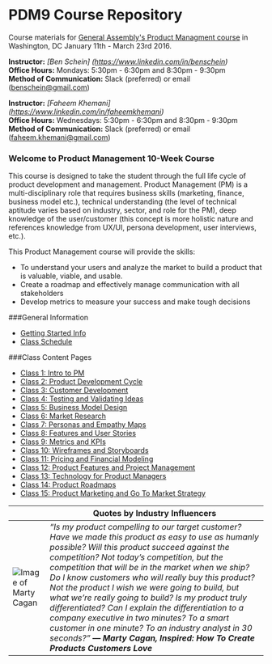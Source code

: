 # PDM9 Course Repository

Course materials for [General Assembly's Product Managment course](https://generalassemb.ly/education/product-management/washington-dc) in Washington, DC January 11th - March 23rd 2016.

**Instructor:** 
_[Ben Schein] (https://www.linkedin.com/in/benschein)_<br>
**Office Hours:** Mondays: 5:30pm - 6:30pm and 8:30pm - 9:30pm <br>
**Method of Communication:** Slack (preferred) or email (benschein@gmail.com)

**Instructor:** 
_[Faheem Khemani] (https://www.linkedin.com/in/faheemkhemani)_ <br>
**Office Hours:** Wednesdays: 5:30pm - 6:30pm and 8:30pm - 9:30pm<br>
**Method of Communication:** Slack (preferred) or email (faheem.khemani@gmail.com)

### Welcome to Product Management 10-Week Course
This course is designed to take the student through the full life cycle of product development and management. Product Management (PM) is a multi-disciplinary role that requires business skills (marketing, finance, business model etc.), technical understanding (the level of technical aptitude varies based on industry, sector, and role for the PM), deep knowledge of the user/customer (this concept is more holistic nature and references knowledge from UX/UI, persona development, user interviews, etc.).

This Product Management course will provide the skills: 
* To understand your users and analyze the market to build a product that is valuable, viable, and usable.
* Create a roadmap and effectively manage communication with all stakeholders
* Develop metrics to measure your success and make tough decisions


###General Information
* [Getting Started Info](https://github.com/andyacs/PDM8/wiki/Getting-Started-with-PDM)
* [Class Schedule](https://github.com/andyacs/PDM8/wiki/Class-Schedule)

<!--
* [Product Managers Toolkit](https://github.com/idrmiller/PDM7/wiki/03.-PM-Tool-Kit)
* [Mid-Term Tracker](https://github.com/idrmiller/PDM7/blob/master/Extra/GA%20PDM%20Final%20Project%20Tracker-1.xlsx)
 -->

###Class Content Pages

* [Class 1: Intro to PM](https://github.com/andyacs/PDM8/wiki/Class-1:-Intro-to-Product-Management)
* [Class 2: Product Development Cycle](https://github.com/andyacs/PDM8/wiki/Class-2:---Product-Development-Cycle)
* [Class 3: Customer Development](https://github.com/andyacs/PDM8/wiki/Class-3:-Customer-Development)
* [Class 4: Testing and Validating Ideas](https://github.com/andyacs/PDM8/wiki/Class-4:-Testing-and-Validating-Your-Idea)
* [Class 5: Business Model Design](https://github.com/andyacs/PDM8/wiki/Class-5:-Business-Model-Design)
* [Class 6: Market Research](https://github.com/andyacs/PDM8/wiki/Class-6:-Market-Research)
* [Class 7: Personas and Empathy Maps](https://github.com/andyacs/PDM8/wiki/Class-7:-Personas-and-Empathy-Maps)
* [Class 8: Features and User Stories](https://github.com/andyacs/PDM8/wiki/Class-8:-Features-and-User-Stories)
* [Class 9: Metrics and KPIs](https://github.com/andyacs/PDM8/wiki/Class-9:-Metrics-and-KPIs)
* [Class 10: Wireframes and Storyboards](https://github.com/andyacs/PDM8/wiki/Class-10:-Wireframes-and-Storyboards)
* [Class 11: Pricing and Financial Modeling](https://github.com/andyacs/PDM8/wiki/Class-11:-Pricing-and-Financial-Modeling)
* [Class 12: Product Features and Project Management](https://github.com/andyacs/PDM8/wiki/Class-12:-Product-Features-and-Roadmaps)
* [Class 13: Technology for Product Managers](https://github.com/andyacs/PDM8/wiki/Class-13--Technology-for-PMs)
* [Class 14: Product Roadmaps](https://github.com/andyacs/PDM8/wiki/Class-14:-Product-Roadmaps)
* [Class 15: Product Marketing and Go To Market Strategy](https://github.com/andyacs/PDM8/wiki/Class-15:-Product-Marketing-GTM-Strategy)


| |Quotes by Industry Influencers  |
---|---
![Image of Marty Cagan](https://github.com/idrmiller/PDM7/blob/master/imgs/MC_img.png) | _“Is my product compelling to our target customer? Have we made this product as easy to use as humanly possible? Will this product succeed against the competition? Not today’s competition, but the competition that will be in the market when we ship? Do I know customers who will really buy this product? Not the product I wish we were going to build, but what we’re really going to build? Is my product truly differentiated? Can I explain the differentiation to a company executive in two minutes? To a smart customer in one minute? To an industry analyst in 30 seconds?”  **― Marty Cagan, Inspired: How To Create Products Customers Love**_ 
